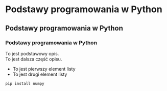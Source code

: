# **Podstawy programowania w Python**
## **Podstawy programowania w Python**
### **Podstawy programowania w Python**

To jest podstawowy opis.  
To jest dalsza część opisu.

- To jest pierwszy element listy  
- To jest drugi element listy  

```shell
pip install numpy
```

